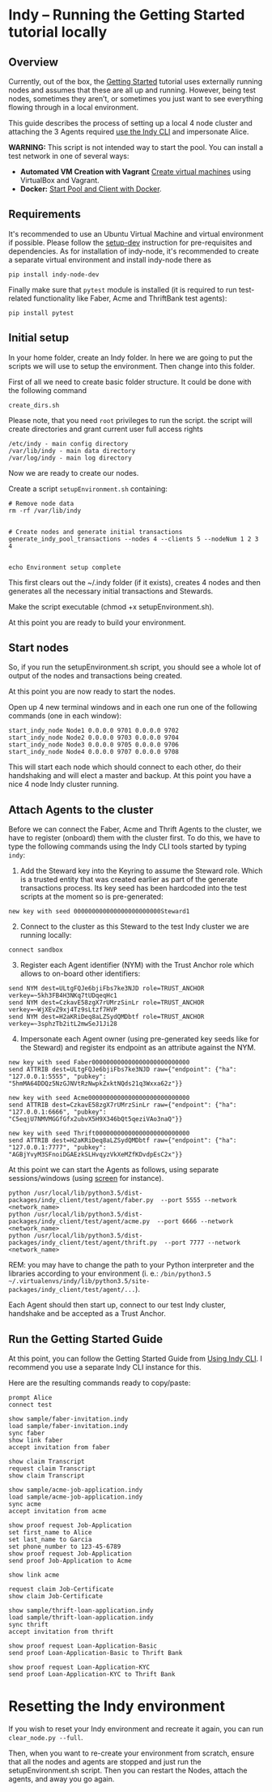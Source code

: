 # Indy – Running the Getting Started tutorial locally

## Overview

Currently, out of the box, the [Getting Started](https://github.com/hyperledger/indy-node/blob/stable/getting-started.md) tutorial uses externally running nodes and assumes that these are all up and running.
However, being test nodes, sometimes they aren’t, or sometimes you just want to see everything flowing through in a local environment.

This guide describes the process of setting up a local 4 node cluster and attaching the 3 Agents required [use the Indy CLI](https://github.com/hyperledger/indy-node/blob/master/getting-started.md#using-the-indy-cli) and impersonate Alice.

**WARNING:** This script is not intended way to start the pool. You can install a test network in one of several ways:

 - **Automated VM Creation with Vagrant** [Create virtual machines](environment/vagrant/training/vb-multi-vm/TestIndyClusterSetup.md) using VirtualBox and Vagrant.
 - **Docker:** [Start Pool and Client with Docker](environment/docker/pool/StartIndyAgents.md).



## Requirements

It's recommended to use an Ubuntu Virtual Machine and virtual environment if possible.
Please follow the [setup-dev](https://github.com/hyperledger/indy-node/blob/master/docs/setup-dev.md) instruction for pre-requisites and dependencies.
As for installation of indy-node, it's recommended to create a separate virtual environment and install indy-node there as

```
pip install indy-node-dev
```

Finally make sure that `pytest` module is installed (it is required to run test-related functionality like Faber, Acme and ThriftBank test agents):

```
pip install pytest
```

## Initial setup

In your home folder, create an Indy folder. In here we are going to put the scripts we will use to setup the environment. Then change into this folder.

First of all we need to create basic folder structure. It could be done with the following command

```
create_dirs.sh
```
Please note, that you need ```root``` privileges to run the script. the script will create directories and grant current user full access rights
```
/etc/indy - main config directory
/var/lib/indy - main data directory
/var/log/indy - main log directory
```

Now we are ready to create our nodes.

Create a script ```setupEnvironment.sh``` containing:

```
# Remove node data
rm -rf /var/lib/indy


# Create nodes and generate initial transactions
generate_indy_pool_transactions --nodes 4 --clients 5 --nodeNum 1 2 3 4


echo Environment setup complete
```

This first clears out the ~/.indy folder (if it exists), creates 4 nodes and then generates all the necessary initial transactions and Stewards.

Make the script executable (chmod +x setupEnvironment.sh).

At this point you are ready to build your environment.

## Start nodes

So, if you run the setupEnvironment.sh script, you should see a whole lot of output of the nodes and transactions being created.

At this point you are now ready to start the nodes.

Open up 4 new terminal windows and in each one run one of the following commands (one in each window):
```
start_indy_node Node1 0.0.0.0 9701 0.0.0.0 9702
start_indy_node Node2 0.0.0.0 9703 0.0.0.0 9704
start_indy_node Node3 0.0.0.0 9705 0.0.0.0 9706
start_indy_node Node4 0.0.0.0 9707 0.0.0.0 9708
```

This will start each node which should connect to each other, do their handshaking and will elect a master and backup.
At this point you have a nice 4 node Indy cluster running.

## Attach Agents to the cluster

Before we can connect the Faber, Acme and Thrift Agents to the cluster, we have to register (onboard) them with the cluster first.
To do this, we have to type the following commands using the Indy CLI tools started by typing ```indy```:

1. Add the Steward key into the Keyring to assume the Steward role. Which is a trusted entity that was created earlier as part of the generate transactions process. Its key seed has been hardcoded into the test scripts at the moment so is pre-generated:
```
new key with seed 000000000000000000000000Steward1
```
2. Connect to the cluster as this Steward to the test Indy cluster we are running locally:
```
connect sandbox
```
3. Register each Agent identifier (NYM) with the Trust Anchor role which allows to on-board other identifiers:
```
send NYM dest=ULtgFQJe6bjiFbs7ke3NJD role=TRUST_ANCHOR verkey=~5kh3FB4H3NKq7tUDqeqHc1
send NYM dest=CzkavE58zgX7rUMrzSinLr role=TRUST_ANCHOR verkey=~WjXEvZ9xj4Tz9sLtzf7HVP
send NYM dest=H2aKRiDeq8aLZSydQMDbtf role=TRUST_ANCHOR verkey=~3sphzTb2itL2mwSeJ1Ji28
```
4. Impersonate each Agent owner (using pre-generated key seeds like for the Steward) and register its endpoint as an attribute against the NYM.

```
new key with seed Faber000000000000000000000000000
send ATTRIB dest=ULtgFQJe6bjiFbs7ke3NJD raw={"endpoint": {"ha": "127.0.0.1:5555", "pubkey": "5hmMA64DDQz5NzGJNVtRzNwpkZxktNQds21q3Wxxa62z"}}

new key with seed Acme0000000000000000000000000000
send ATTRIB dest=CzkavE58zgX7rUMrzSinLr raw={"endpoint": {"ha": "127.0.0.1:6666", "pubkey": "C5eqjU7NMVMGGfGfx2ubvX5H9X346bQt5qeziVAo3naQ"}}

new key with seed Thrift00000000000000000000000000
send ATTRIB dest=H2aKRiDeq8aLZSydQMDbtf raw={"endpoint": {"ha": "127.0.0.1:7777", "pubkey": "AGBjYvyM3SFnoiDGAEzkSLHvqyzVkXeMZfKDvdpEsC2x"}}
```

At this point we can start the Agents as follows, using separate sessions/windows (using [screen](https://www.gnu.org/software/screen/) for instance).

```
python /usr/local/lib/python3.5/dist-packages/indy_client/test/agent/faber.py  --port 5555 --network <network_name>
python /usr/local/lib/python3.5/dist-packages/indy_client/test/agent/acme.py  --port 6666 --network <network_name>
python /usr/local/lib/python3.5/dist-packages/indy_client/test/agent/thrift.py  --port 7777 --network <network_name>
```
REM: you may have to change the path to your Python interpreter and the libraries according to your environment (i. e.: ```/bin/python3.5 ~/.virtualenvs/indy/lib/python3.5/site-packages/indy_client/test/agent/...```).

Each Agent should then start up, connect to our test Indy cluster, handshake and be accepted as a Trust Anchor.

## Run the Getting Started Guide

At this point, you can follow the Getting Started Guide from [Using Indy CLI](https://github.com/hyperledger/indy-node/blob/master/getting-started.md#using-the-indy-cli).
I recommend you use a separate Indy CLI instance for this.

Here are the resulting commands ready to copy/paste:

```
prompt Alice
connect test

show sample/faber-invitation.indy
load sample/faber-invitation.indy
sync faber
show link faber
accept invitation from faber

show claim Transcript
request claim Transcript
show claim Transcript

show sample/acme-job-application.indy
load sample/acme-job-application.indy
sync acme
accept invitation from acme

show proof request Job-Application
set first_name to Alice
set last_name to Garcia
set phone_number to 123-45-6789
show proof request Job-Application
send proof Job-Application to Acme

show link acme

request claim Job-Certificate
show claim Job-Certificate

show sample/thrift-loan-application.indy
load sample/thrift-loan-application.indy
sync thrift
accept invitation from thrift

show proof request Loan-Application-Basic
send proof Loan-Application-Basic to Thrift Bank

show proof request Loan-Application-KYC
send proof Loan-Application-KYC to Thrift Bank
```

# Resetting the Indy environment

If you wish to reset your Indy environment and recreate it again, you can run ```clear_node.py --full```.

Then, when you want to re-create your environment from scratch, ensure that all the nodes and agents are stopped and just run the setupEnvironment.sh script.
Then you can restart the Nodes, attach the agents, and away you go again.
